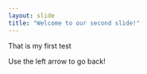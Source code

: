 ```yaml
---
layout: slide
title: "Welcome to our second slide!"
---
```

That is my first test

Use the left arrow to go back!
